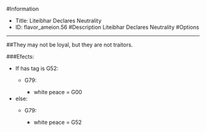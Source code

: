 #Information
 - Title: Liteibhar Declares Neutrality
 - ID: flavor_ameion.56
#Description
Liteibhar Declares Neutrality
#Options

___
##They may not be loyal, but they are not traitors.

###Efects:<ul><li>If has tag is G52:</li><ul><li>G79:</li><ul><li>white peace = G00</li></ul></ul><li>else:</li><ul><li>G79:</li><ul><li>white peace = G52</li></ul></ul></ul>
